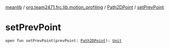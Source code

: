 [meanlib](../../index.md) / [org.team2471.frc.lib.motion_profiling](../index.md) / [Path2DPoint](index.md) / [setPrevPoint](./set-prev-point.md)

# setPrevPoint

`open fun setPrevPoint(prevPoint: `[`Path2DPoint`](index.md)`): `[`Unit`](https://kotlinlang.org/api/latest/jvm/stdlib/kotlin/-unit/index.html)